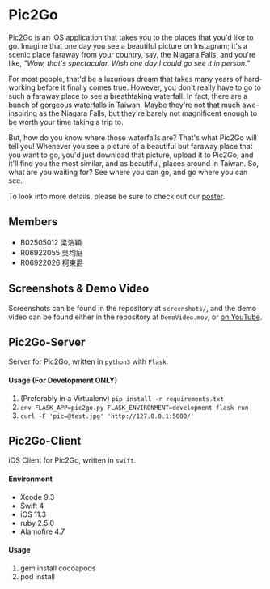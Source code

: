 Pic2Go
======

Pic2Go is an iOS application that takes you to the places that you'd like to go. Imagine that one day you see a beautiful picture on Instagram; it's a scenic place faraway from your country, say, the Niagara Falls, and you're like, *"Wow, that's spectacular. Wish one day I could go see it in person."*

For most people, that'd be a luxurious dream that takes many years of hard-working before it finally comes true. However, you don't really have to go to such a faraway place to see a breathtaking waterfall. In fact, there are a bunch of gorgeous waterfalls in Taiwan. Maybe they're not that much awe-inspiring as the Niagara Falls, but they're barely not magnificent enough to be worth your time taking a trip to.

But, how do you know where those waterfalls are? That's what Pic2Go will tell you! Whenever you see a picture of a beautiful but faraway place that you want to go, you'd just download that picture, upload it to Pic2Go, and it'll find you the most similar, and as beautiful, places around in Taiwan. So, what are you waiting for? See where you can go, and go where you can see.

To look into more details, please be sure to check out our [poster](https://drive.google.com/file/d/1pZ4C_jid4DlUx6kQC164sRgC8kJMOIlb/view).


## Members

* B02505012 梁浩穎
* R06922055 吳均庭
* R06922026 柯東爵


## Screenshots & Demo Video

Screenshots can be found in the repository at `screenshots/`, and the demo video can be found either in the repository at `DemoVideo.mov`, or [on YouTube](https://www.youtube.com/watch?v=Po6TzwhD_S8&feature=youtu.be).


## Pic2Go-Server

Server for Pic2Go, written in `python3` with `Flask`.

#### Usage (For Development ONLY)

1. (Preferably in a Virtualenv) `pip install -r requirements.txt`
2. `env FLASK_APP=pic2go.py FLASK_ENVIRONMENT=development flask run`
3. `curl -F 'pic=@test.jpg' 'http://127.0.0.1:5000/'`


## Pic2Go-Client

iOS Client for Pic2Go, written in `swift`.

#### Environment

* Xcode 9.3 
* Swift 4 
* iOS 11.3
* ruby 2.5.0
* Alamofire 4.7

#### Usage

1. gem install cocoapods
2. pod install
